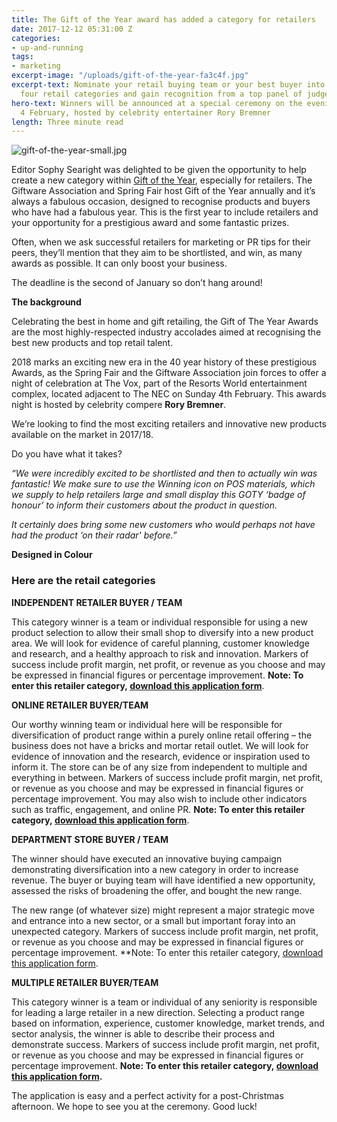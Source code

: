 ```yaml
---
title: The Gift of the Year award has added a category for retailers
date: 2017-12-12 05:31:00 Z
categories:
- up-and-running
tags:
- marketing
excerpt-image: "/uploads/gift-of-the-year-fa3c4f.jpg"
excerpt-text: Nominate your retail buying team or your best buyer into one of the
  four retail categories and gain recognition from a top panel of judges
hero-text: Winners will be announced at a special ceremony on the evening of Sunday
  4 February, hosted by celebrity entertainer Rory Bremner
length: Three minute read
---
```


![gift-of-the-year-small.jpg](/uploads/gift-of-the-year-small.jpg)

Editor Sophy Searight was delighted to be given the opportunity to help create a new category within [Gift of the Year](https://www.giftoftheyear.co.uk/), especially for retailers. The Giftware Association and Spring Fair host Gift of the Year annually and it’s always a fabulous occasion, designed to recognise products and buyers who have had a fabulous year. This is the first year to include retailers and your opportunity for a prestigious award and some fantastic prizes.

Often, when we ask successful retailers for marketing or PR tips for their peers, they’ll mention that they aim to be shortlisted, and win, as many awards as possible. It can only boost your business.

The deadline is the second of January so don’t hang around!

**The background**

Celebrating the best in home and gift retailing, the Gift of The Year Awards are the most highly-respected industry accolades aimed at recognising the best new products and top retail talent.

2018 marks an exciting new era in the 40 year history of these prestigious Awards, as the Spring Fair and the Giftware Association join forces to offer a night of celebration at The Vox, part of the Resorts World entertainment complex, located adjacent to The NEC on Sunday 4th February. This awards night is hosted by celebrity compere **Rory Bremner**.

We’re looking to find the most exciting retailers and innovative new products available on the market in 2017/18.

Do you have what it takes?

*“We were incredibly excited to be shortlisted and then to actually win was fantastic! We make sure to use the Winning icon on POS materials, which we supply to help retailers large and small display this GOTY ‘badge of honour’ to inform their customers about the product in question.*

*It certainly does bring some new customers who would perhaps not have had the product ‘on their radar' before.”*

**Designed in Colour**

### Here are the retail categories

**INDEPENDENT RETAILER BUYER / TEAM**

This category winner is a team or individual responsible for using a new product selection to allow their small shop to diversify into a new product area. We will look for evidence of careful planning, customer knowledge and research, and a healthy approach to risk and innovation. Markers of success include profit margin, net profit, or revenue as you choose and may be expressed in financial figures or percentage improvement. **Note: To enter this retailer category, [download this application form](https://gallery.mailchimp.com/9fabf33666fd137a8c6bce059/files/4d7510e7-8a50-4708-8988-e8206d152029/Retailer_Application_Form.01.docx)**.

**ONLINE RETAILER BUYER/TEAM**

Our worthy winning team or individual here will be responsible for diversification of product range within a purely online retail offering – the business does not have a bricks and mortar retail outlet. We will look for evidence of innovation and the research, evidence or inspiration used to inform it. The store can be of any size from independent to multiple and everything in between. Markers of success include profit margin, net profit, or revenue as you choose and may be expressed in financial figures or percentage improvement. You may also wish to include other indicators such as traffic, engagement, and online PR. **Note: To enter this retailer category, [download this application form](https://gallery.mailchimp.com/9fabf33666fd137a8c6bce059/files/4d7510e7-8a50-4708-8988-e8206d152029/Retailer_Application_Form.01.docx)**.

**DEPARTMENT STORE BUYER / TEAM**

The winner should have executed an innovative buying campaign demonstrating diversification into a new category in order to increase revenue. The buyer or buying team will have identified a new opportunity, assessed the risks of broadening the offer, and bought the new range.

The new range (of whatever size) might represent a major strategic move and entrance into a new sector, or a small but important foray into an unexpected category. Markers of success include profit margin, net profit, or revenue as you choose and may be expressed in financial figures or percentage improvement. \*\*Note: To enter this retailer category, [download this application form](https://gallery.mailchimp.com/9fabf33666fd137a8c6bce059/files/4d7510e7-8a50-4708-8988-e8206d152029/Retailer_Application_Form.01.docx).

**MULTIPLE RETAILER BUYER/TEAM**

This category winner is a team or individual of any seniority is responsible for leading a large retailer in a new direction. Selecting a product range based on information, experience, customer knowledge, market trends, and sector analysis, the winner is able to describe their process and demonstrate success. Markers of success include profit margin, net profit, or revenue as you choose and may be expressed in financial figures or percentage improvement. **Note: To enter this retailer category, [download this application form](https://gallery.mailchimp.com/9fabf33666fd137a8c6bce059/files/4d7510e7-8a50-4708-8988-e8206d152029/Retailer_Application_Form.01.docx).**

The application is easy and a perfect activity for a post-Christmas afternoon. We hope to see you at the ceremony. Good luck!